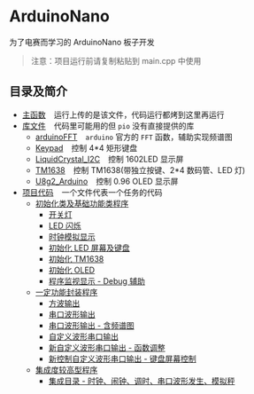 # ArduinoNano

为了电赛而学习的 ArduinoNano 板子开发

> 注意：项目运行前请复制粘贴到 main.cpp 中使用

## 目录及简介

- [主函数](src/main.cpp) &#x2002; 运行上传的是该文件，代码运行都烤到这里再运行
- [库文件](lib) &#x2002; 代码里可能用的但 `pio` 没有直接提供的库
  - [arduinoFFT](lib/arduinoFFT) &#x2002; `arduino` 官方的 `FFT` 函数，辅助实现频谱图
  - [Keypad](lib/Keypad) &#x2002; 控制 4*4 矩形键盘
  - [LiquidCrystal_I2C](lib/LiquidCrystal_I2C) &#x2002; 控制 1602LED 显示屏
  - [TM1638](lib/TM1638) &#x2002; 控制 TM1638(带独立按键、2*4 数码管、LED 灯)
  - [U8g2_Arduino](lib/U8g2_Arduino) &#x2002; 控制 0.96 OLED 显示屏
- [项目代码](include) &#x2002; 一个文件代表一个任务的代码
  - [初始化类及基础功能类程序](include/Init)
    - [开关灯](include/Init/OpenAndCloseLED.cpp)
    - [LED 闪烁](include/Init/LedBlink.cpp)
    - [时钟模拟显示](include/Init/ClockDisplay.cpp)
    - [初始化 LED 屏幕及键盘](include/Init/InitLcdAndKeypad.cpp)
    - [初始化 TM1638](include/Init/TM1638Hellowirld.cpp)
    - [初始化 OLED](include/Init/U8g2Helloworld.cpp)
    - [程序监视显示 - Debug 辅助](include/Init/DebugFunction.cpp)
  - [一定功能封装程序](include/Encapsulation)
    - [方波输出](include/Encapsulation/SawtoothWave.cpp)
    - [串口波形输出](include/Encapsulation/WaveOutput.cpp)
    - [串口波形输出 - 含频谱图](include/Encapsulation/WaveformAndSpectrum.cpp)
    - [自定义波形串口输出](include/Encapsulation/CustomWaveInitial.cpp)
    - [新自定义波形串口输出 - 函数调整](include/Encapsulation/NewCustom.cpp)
    - [新控制自定义波形串口输出 - 键盘屏幕控制](include/Encapsulation/NewCtrlCustom.cpp)
  - [集成度较高型程序](include/Integrations)
    - [集成目录 - 时钟、闹钟、调时、串口波形发生、模拟秤](include/Integrations/ClockWaveAndScale.cpp)